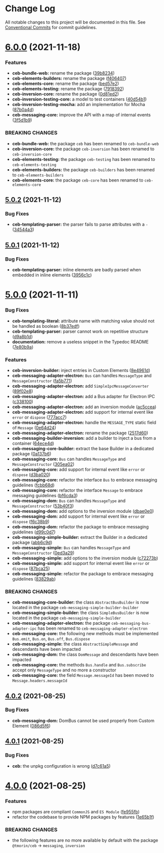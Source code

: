 # Change Log

All notable changes to this project will be documented in this file.
See [Conventional Commits](https://conventionalcommits.org) for commit guidelines.

# [6.0.0](https://github.com/tmorin/ceb/compare/v5.0.2...v6.0.0) (2021-11-18)


### Features

* **ceb-bundle-web:** rename the package ([39b8234](https://github.com/tmorin/ceb/commit/39b82341e4af1e3f68ad21785ea3c23b1fef5eb2))
* **ceb-elements-builders:** rename the package ([f406407](https://github.com/tmorin/ceb/commit/f4064077259a110edc137fb02e875b50428e7b34))
* **ceb-elements-core:** rename the package ([bed57e2](https://github.com/tmorin/ceb/commit/bed57e26a2d9904ba98d9d45cfc5bbcef4262eb1))
* **ceb-elements-testing:** rename the package ([7918392](https://github.com/tmorin/ceb/commit/79183922d5e9e58fe92924f07db35ae3fa4629a7))
* **ceb-inversion-core:** rename the package ([0d81ed2](https://github.com/tmorin/ceb/commit/0d81ed27d528890a5fc58e5410122a9480622c1e))
* **ceb-inversion-testing-core:** a model to test containers ([40d54b1](https://github.com/tmorin/ceb/commit/40d54b171889d23accc00a271db69e62bb0eef75))
* **ceb-inversion-testing-mocha:** add an implementation for Mocha ([87b0a4d](https://github.com/tmorin/ceb/commit/87b0a4df2eb84b1a9753ca5734a1b7f9331d40f0))
* **ceb-messaging-core:** improve the API with a map of internal events ([3f5d1b9](https://github.com/tmorin/ceb/commit/3f5d1b9fb14b2c50750703a334ee428b36f03f68))


### BREAKING CHANGES

* **ceb-bundle-web:** the package `ceb` has been renamed to `ceb-bundle-web`
* **ceb-inversion-core:** the package `ceb-inversion` has been renamed to `ceb-inversion-core`
* **ceb-elements-testing:** the package `ceb-testing` has been renamed to `ceb-elements-testing`
* **ceb-elements-builders:** the package `ceb-builders` has been renamed to `ceb-elements-builders`
* **ceb-elements-core:** the package `ceb-core` has been renamed to `ceb-elements-core`





## [5.0.2](https://github.com/tmorin/ceb/compare/v5.0.1...v5.0.2) (2021-11-12)


### Bug Fixes

* **ceb-templating-parser:** the parser fails to parse attributes with a `-` ([34544a3](https://github.com/tmorin/ceb/commit/34544a35ed400bd0bf0d2f0d0f24e0166f2c19dd))





## [5.0.1](https://github.com/tmorin/ceb/compare/v5.0.0...v5.0.1) (2021-11-12)


### Bug Fixes

* **ceb-templating-parser:** inline elements are badly parsed when embedded in inline elements ([3956c1c](https://github.com/tmorin/ceb/commit/3956c1c47c099b9e892d1cad52bdec566ad10f94))





# [5.0.0](https://github.com/tmorin/ceb/compare/v4.0.2...v5.0.0) (2021-11-11)


### Bug Fixes

* **ceb-templating-literal:** attribute name with matching value should not be handled as boolean ([8b37edf](https://github.com/tmorin/ceb/commit/8b37edff5ce62db09295eed2b5d10d8cfa3412f4))
* **ceb-templating-parser:** parser cannot work on repetitive structure ([d9a8b1d](https://github.com/tmorin/ceb/commit/d9a8b1d296bee632ea07ac0c17f0c35cdd58ee58))
* **documentation:** remove a useless snippet in the Typedoc README ([7e80b9a](https://github.com/tmorin/ceb/commit/7e80b9a5173cd919f252e4f4fa18a81537c808f3))


### Features

* **ceb-inversion-builder:** inject entries in Custom Elements ([8e4961d](https://github.com/tmorin/ceb/commit/8e4961dad4b0eb24ff588b6a76f7115078e08d52))
* **ceb-messaging-adapter-electron:** `Bus` can handles `MessageType` and `MessageConstructor` ([fa5b771](https://github.com/tmorin/ceb/commit/fa5b771cb7436344a89317d6359269c517ae28d3))
* **ceb-messaging-adapter-electron:** add `SimpleIpcMessageConverter` ([89f02e8](https://github.com/tmorin/ceb/commit/89f02e889bab84ae0f0074c2d4bc2c25342b9c85))
* **ceb-messaging-adapter-electron:** add a Bus adapter for Electron IPC ([c338100](https://github.com/tmorin/ceb/commit/c3381009f350cf2d3faa2c1f2fa7c845344b44cc))
* **ceb-messaging-adapter-electron:** add an inversion module ([ac5ccea](https://github.com/tmorin/ceb/commit/ac5cceaa74e834dc4500eb9eb50a46a7a234e02e))
* **ceb-messaging-adapter-electron:** add support for internal event like `error` or `dispose` ([777acc7](https://github.com/tmorin/ceb/commit/777acc77e14a27e7809c2aea89d60c4c230ca4d7))
* **ceb-messaging-adapter-electron:** handle the `MESSAGE_TYPE` static field of `Message` ([0e64d24](https://github.com/tmorin/ceb/commit/0e64d2456e7d0b729643b419a29c49231a856e3c))
* **ceb-messaging-adapter-electron:** rename the package ([2517d60](https://github.com/tmorin/ceb/commit/2517d60fea9722fb17b12bfb57f0390b5dba54c3))
* **ceb-messaging-builder-inversion:** add a builder to inject a bus from a container ([64ece4d](https://github.com/tmorin/ceb/commit/64ece4d0defc4dd00ed12a05adad63c26a1531ec))
* **ceb-messaging-core-builder:** extract the base Builder in a dedicated package ([0a137b6](https://github.com/tmorin/ceb/commit/0a137b67413f2735618e56de274f1641a3108d8d))
* **ceb-messaging-core:** `Bus` can handles `MessageType` and `MessageConstructor` ([305ea02](https://github.com/tmorin/ceb/commit/305ea02ffb391852a5e3c7e0561831d904a7b11b))
* **ceb-messaging-core:** add support for internal event like `error` or `dispose` ([d3ba020](https://github.com/tmorin/ceb/commit/d3ba020cddbad9d79f599f4103f511f68b497334))
* **ceb-messaging-core:** refactor the interface `Bus` to embrace messaging guidelines ([fcbb68d](https://github.com/tmorin/ceb/commit/fcbb68d10d71db174129ebdec061cfe55145ba34))
* **ceb-messaging-core:** refactor the interface `Message` to embrace messaging guidelines ([bf6cda3](https://github.com/tmorin/ceb/commit/bf6cda3c875d86c0c7871f040b681d0a719e271a))
* **ceb-messaging-dom:** `Bus` can handles `MessageType` and `MessageConstructor` ([53b40f3](https://github.com/tmorin/ceb/commit/53b40f37bfdee87ce3bdbfd13eeea44de1dbcd36))
* **ceb-messaging-dom:** add options to the inversion module ([dbae0e0](https://github.com/tmorin/ceb/commit/dbae0e07675be5add53beeaf3b69a37c1803e07b))
* **ceb-messaging-dom:** add support for internal event like `error` or `dispose` ([f6c38b9](https://github.com/tmorin/ceb/commit/f6c38b9213541db46ac4ad633c762194b85f8da2))
* **ceb-messaging-dom:** refactor the package to embrace messaging guidelines ([d99c0d7](https://github.com/tmorin/ceb/commit/d99c0d7eeba82fca71e383389658aaad1e77f697))
* **ceb-messaging-simple-builder:** extract the Builder in a dedicated package ([abb6c9d](https://github.com/tmorin/ceb/commit/abb6c9dc024d0dbc5e2d1140b2c5b0ce0cf46207))
* **ceb-messaging-simple:** `Bus` can handles `MessageType` and `MessageConstructor` ([0ed3a29](https://github.com/tmorin/ceb/commit/0ed3a2929c0f3e9a3d62230ec6427d9b91571560))
* **ceb-messaging-simple:** add options to the inversion module ([c72273b](https://github.com/tmorin/ceb/commit/c72273b6c4ffa128fa77b157c6db52429d1907a1))
* **ceb-messaging-simple:** add support for internal event like `error` or `dispose` ([87bca25](https://github.com/tmorin/ceb/commit/87bca25a96d3b5f7184ab97c65c86649f062a18d))
* **ceb-messaging-simple:** refactor the package to embrace messaging guidelines ([83829ab](https://github.com/tmorin/ceb/commit/83829ab70aeeb84f7b34b0bee91772f731e35dc4))


### BREAKING CHANGES

* **ceb-messaging-core-builder:** the class `AbstractBusBuilder` is now located in the package `ceb-messaging-simple-builder-builder`
* **ceb-messaging-simple-builder:** the class `SimpleBusBuilder` is now located in the package `ceb-messaging-simple-builder`
* **ceb-messaging-adapter-electron:** the package `ceb-messaging-bus-adapter-ipc` has been renamed to `ceb-messaging-adapter-electron`
* **ceb-messaging-core:** the following new methods must be implemented `Bus.emit`, `Bus.on`, `Bus.off`, `Bus.dispose`
* **ceb-messaging-simple:** the class `AbstractSimpleMessage` and descendants have been impacted
* **ceb-messaging-dom:** the class `DomMessage` and descendants have been impacted
* **ceb-messaging-core:** the methods `Bus.handle` and `Bus.subscribe` accept only `MessageType` and no more a constructor
* **ceb-messaging-core:** the field `Message.messageId` has been moved to `Message.headers.messageId`





## [4.0.2](https://github.com/tmorin/ceb/compare/v4.0.1...v4.0.2) (2021-08-25)


### Bug Fixes

* **ceb-messaging-dom:** DomBus cannot be used properly from Custom Element ([086d5f6](https://github.com/tmorin/ceb/commit/086d5f6376e4d98364ada5aa9bed6f4e47c41251))





## [4.0.1](https://github.com/tmorin/ceb/compare/v4.0.0...v4.0.1) (2021-08-25)


### Bug Fixes

* **ceb:** the unpkg configuration is wrong ([d7c61a5](https://github.com/tmorin/ceb/commit/d7c61a59262b4030b983a12bcbd330e303ab563d))





# [4.0.0](https://github.com/tmorin/ceb/compare/v3.5.0...v4.0.0) (2021-08-25)


### Features

* npm packages are compliant `CommonJS` and `ES Module` ([fe955fb](https://github.com/tmorin/ceb/commit/fe955fb6257b0750f93c477e76f8593af335da6d))
* refactor the codebase to provide NPM packages by features ([1e65b1f](https://github.com/tmorin/ceb/commit/1e65b1fd968dff22f30338550ba4b705b04ddc59))


### BREAKING CHANGES

* the following features are no more available by default with the package `@tmorin/ceb` -> `messaging`, `inversion`
